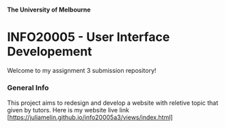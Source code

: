 #### The University of Melbourne

# INFO20005 - User Interface Developement

Welcome to my assignment 3 submission repository!

### General Info

This project aims to redesign and develop a website with reletive topic that given by tutors.
Here is my website live link [https://juliamelin.github.io/info20005a3/views/index.html]

[https://juliamelin.github.io/info20005a3/views/index.html]: https://juliamelin.github.io/info20005a3/views/index.html